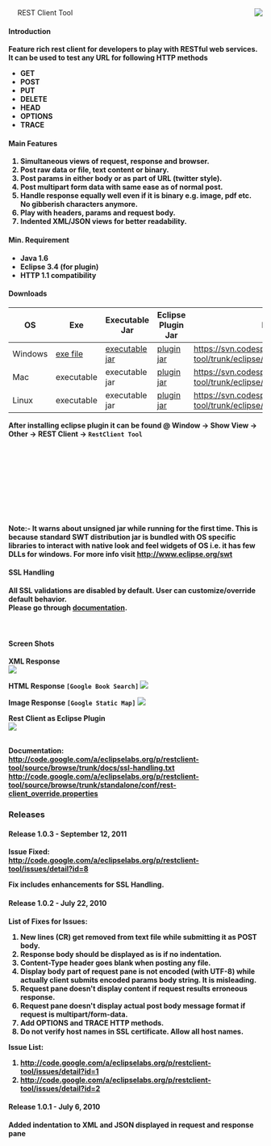 

<IMG src="http://img97.imageshack.us/img97/1817/logoia.gif" height="14" width="14">
REST Client Tool

<a href='http://www.softpedia.com/get/Programming/Other-Programming-Files/RESTClient-Tool.shtml'>
<IMG src="http://www.softpedia.com/_img/softpedia_100_clean.png" align="right"><br>
<a/>
<b/>
<h4>Introduction</h4>
Feature rich rest client for developers to play with RESTful web services. It can be used to test any URL for following HTTP methods<br>
<ul><li>GET<br>
</li><li>POST<br>
</li><li>PUT<br>
</li><li>DELETE<br>
</li><li>HEAD<br>
</li><li>OPTIONS<br>
</li><li>TRACE</li></ul>

<h4>Main Features</h4>
<ol><li>Simultaneous views of request, response and browser.<br>
</li><li>Post raw data or file, text content or binary.<br>
</li><li>Post params in either body or as part of URL (twitter style).<br>
</li><li>Post multipart form data with same ease as of normal post.<br>
</li><li>Handle response equally well even if it is binary e.g. image, pdf etc. No gibberish characters anymore.<br>
</li><li>Play with headers, params and request body.<br>
</li><li>Indented XML/JSON views for better readability.</li></ol>

<h4>Min. Requirement</h4>
<ul><li>Java 1.6<br>
</li><li>Eclipse 3.4 (for plugin)<br>
</li><li>HTTP 1.1 compatibility</li></ul>

<h4>Downloads</h4>
<table><thead><th> <b>OS</b> </th><th> <b>Exe</b> </th><th> <b>Executable Jar</b> </th><th> <b>Eclipse Plugin Jar</b> </th><th> <b>Plugin Update Site</b> </th></thead><tbody>
<tr><td> Windows   </td><td> <a href='http://code.google.com/a/eclipselabs.org/p/restclient-tool/downloads/detail?name=rc-tool_1.0.3.exe'>exe file</a> </td><td> <a href='http://code.google.com/a/eclipselabs.org/p/restclient-tool/downloads/detail?name=rc-tool-SA_win32x86_1.0.3.jar'>executable jar</a> </td><td> <a href='http://code.google.com/a/eclipselabs.org/p/restclient-tool/downloads/detail?name=code.google.restclient.tool_1.0.3.jar'>plugin jar</a> </td><td> <a href='https://svn.codespot.com/a/eclipselabs.org/restclient-tool/trunk/eclipse/update/'>https://svn.codespot.com/a/eclipselabs.org/restclient-tool/trunk/eclipse/update/</a> </td></tr>
<tr><td> Mac       </td><td> executable </td><td> executable jar        </td><td> <a href='http://code.google.com/a/eclipselabs.org/p/restclient-tool/downloads/detail?name=code.google.restclient.tool_1.0.3.jar'>plugin jar</a> </td><td> <a href='https://svn.codespot.com/a/eclipselabs.org/restclient-tool/trunk/eclipse/update/'>https://svn.codespot.com/a/eclipselabs.org/restclient-tool/trunk/eclipse/update/</a> </td></tr>
<tr><td> Linux     </td><td> executable </td><td> executable jar        </td><td> <a href='http://code.google.com/a/eclipselabs.org/p/restclient-tool/downloads/detail?name=code.google.restclient.tool_1.0.3.jar'>plugin jar</a> </td><td> <a href='https://svn.codespot.com/a/eclipselabs.org/restclient-tool/trunk/eclipse/update/'>https://svn.codespot.com/a/eclipselabs.org/restclient-tool/trunk/eclipse/update/</a> </td></tr></tbody></table>

After installing eclipse plugin it can be found @ Window -> Show View -> Other -> REST Client -> <code>RestClient Tool</code>
<br>
<br>
<BR><br>
<br>
<br>
<br>
<BR><br>
<br>
<br>
Note:- It warns about unsigned jar while running for the first time. This is because standard SWT distribution jar is bundled with OS specific libraries to interact with native look and feel widgets of OS i.e. it has few DLLs for windows. For more info visit <a href='http://www.eclipse.org/swt'>http://www.eclipse.org/swt</a>

<h4>SSL Handling</h4>
All SSL validations are disabled by default. User can customize/override default behavior.<br>
Please go through <a href='http://code.google.com/a/eclipselabs.org/p/restclient-tool/source/browse/trunk/docs/ssl-handling.txt'>documentation</a>.<br>
<br>
<br>
<h4>Screen Shots</h4>
XML Response<br>
<img src='http://img175.imageshack.us/img175/7149/screenshot1fiz.jpg' />

HTML Response <code>[Google Book Search]</code>
<img src='http://img175.imageshack.us/img175/8761/screenshot2p.jpg' />

Image Response <code>[Google Static Map]</code>
<img src='http://img820.imageshack.us/img820/7565/screenshot3cv.jpg' />

Rest Client as Eclipse Plugin<br>
<img src='http://img256.imageshack.us/img256/2269/screenshot4jb.jpg' />

<br>
Documentation:
<br>
<a href='http://code.google.com/a/eclipselabs.org/p/restclient-tool/source/browse/trunk/docs/ssl-handling.txt'>http://code.google.com/a/eclipselabs.org/p/restclient-tool/source/browse/trunk/docs/ssl-handling.txt</a>
<br>
<a href='http://code.google.com/a/eclipselabs.org/p/restclient-tool/source/browse/trunk/standalone/conf/rest-client_override.properties'>http://code.google.com/a/eclipselabs.org/p/restclient-tool/source/browse/trunk/standalone/conf/rest-client_override.properties</a>

<h3>Releases</h3>

<h4>Release 1.0.3 - September 12, 2011</h4>
Issue Fixed:<br>
<a href='http://code.google.com/a/eclipselabs.org/p/restclient-tool/issues/detail?id=8'>http://code.google.com/a/eclipselabs.org/p/restclient-tool/issues/detail?id=8</a>

Fix includes enhancements for SSL Handling.<br>

<h4>Release 1.0.2 - July 22, 2010</h4>

List of Fixes for Issues:<br>
<ol><li>New lines (CR) get removed from text file while submitting it as POST body.<br>
</li><li>Response body should be displayed as is if no indentation.<br>
</li><li>Content-Type header goes blank when posting any file.<br>
</li><li>Display body part of request pane is not encoded (with UTF-8) while actually client submits encoded params body string. It is misleading.<br>
</li><li>Request pane doesn't display content if request results erroneous response.<br>
</li><li>Request pane doesn't display actual post body message format if request is multipart/form-data.<br>
</li><li>Add OPTIONS and TRACE HTTP methods.<br>
</li><li>Do not verify host names in SSL certificate. Allow all host names.</li></ol>

Issue List:<br>
<ol><li><a href='http://code.google.com/a/eclipselabs.org/p/restclient-tool/issues/detail?id=1'>http://code.google.com/a/eclipselabs.org/p/restclient-tool/issues/detail?id=1</a>
</li><li><a href='http://code.google.com/a/eclipselabs.org/p/restclient-tool/issues/detail?id=2'>http://code.google.com/a/eclipselabs.org/p/restclient-tool/issues/detail?id=2</a></li></ol>

<h4>Release 1.0.1 - July 6, 2010</h4>
Added indentation to XML and JSON displayed in request and response pane
